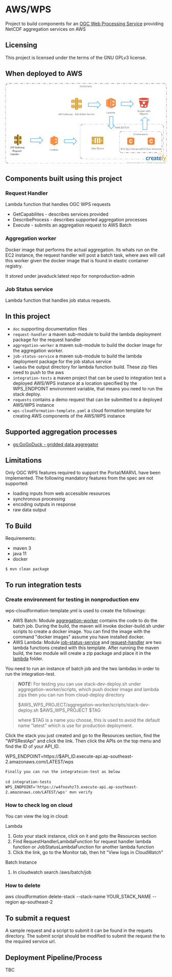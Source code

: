 # AWS/WPS

Project to build components for an [OGC Web Processing Service](http://www.opengeospatial.org/standards/wps) providing NetCDF aggregation services on AWS   

## Licensing
This project is licensed under the terms of the GNU GPLv3 license.

## When deployed to AWS

![Overview](doc/Overview.png)

## Components built using this project

### Request Handler

Lambda function that handles OGC WPS requests
  - GetCapabilites - describes services provided
  - DescribeProcess - describes supported aggregation processes
  - Execute - submits an aggregation request to AWS Batch

### Aggregation worker

Docker image that performs the actual aggregation.  Its whats run on the EC2 instance, the request handler will post a 
batch task, where aws will call this worker given the docker image that is found in elastic container registry.

It stored under javaduck:latest repo for nonproduction-admin

### Job Status service

Lambda function that handles job status requests.
 
## In this project

- ```doc``` supporting documentation files
- ```request-handler```  a maven sub-module to build the lambda deployment package for the request handler
- ```aggregation-worker``` a maven sub-module to build the docker image for the aggregation worker.
- ```job-status-service``` a maven sub-module to build the lambda deployment package for the job status service
- ```lambda``` the output directory for lambda function build. These zip files need to push to the aws
- ```integration-tests``` a maven project that can be used to integration test a deployed AWS/WPS instance at a 
location specified by the WPS_ENDPOINT environment variable, that means you need to run the stack deploy. 
- ```requests``` contains a demo request that can be submitted to a deployed AWS/WPS instance
- ```wps-cloudformation-template.yaml``` a cloud formation template for creating AWS components of the AWS/WPS instance


## Supported aggregation processes

 * [gs:GoGoDuck - gridded data aggregator](doc/GoGoDuck.md)
 
## Limitations

Only OGC WPS features required to support the Portal/MARVL have been implemented. 
The following mandatory features from the spec are not supported:

 - loading inputs from web accessible resources
 - synchronous processing
 - encoding outputs in response
 - raw data output
 
## To Build

Requirements:
 
  * maven 3
  * java 11
  * docker

```
$ mvn clean package
```

## To run integration tests

### Create environment for testing in nonproduction env
wps-cloudformation-template.yml is used to create the followings:
- AWS Batch: Module [aggregation-worker](aggregation-worker) contains the code to do the batch job. During the build,
  the maven will invoke docker-build.sh under scripts to create a docker image. You can find the image with the command 
  "docker images" assume you have installed docker.
- AWS Lambda: Module [job-status-service](job-status-service) and [request-handler](request-handler) are two lambda 
  functions created with this template. After running the maven build, the two module will create a zip package and
  place it in the [lambda](lambda) folder.

You need to run an instance of batch job and the two lambdas in order to run the integration-test.

> **_NOTE:_**  For testing you can use stack-dev-deploy.sh under aggregation-worker/scripts, which push docker image and lambda zips
> then you can run from cloud-deploy directory 
>
> $AWS_WPS_PROJECT/aggregation-worker/scripts/stack-dev-deploy.sh $AWS_WPS_PROJECT $TAG
> 
> where $TAG is a name you choose, this is used to avoid the default name "latest" which is use for production deployment. 

Click the stack you just created and go to the Resources section, find the "WPSRestApi" and click the link. Then
click the APIs on the top menu and find the ID of your API_ID.

WPS_ENDPOINT=https://$API_ID.execute-api.ap-southeast-2.amazonaws.com/LATEST/wps

```shell
Finally you can run the integrateion-test as below

cd integration-tests
WPS_ENDPOINT='https://w4fnovhz73.execute-api.ap-southeast-2.amazonaws.com/LATEST/wps' mvn verify
```

### How to check log on cloud
You can view the log in cloud:

Lambda
1. Goto your stack instance, click on it and goto the Resources section
2. Find RequestHandlerLambdaFunction for request handler lambda function or JobStatusLambdaFunction for another lambda
   function
3. Click the link, go to the Monitor tab, then hit "View logs in CloudWatch"

Batch Instance
1. In cloudwatch search /aws/batch/job

### How to delete
aws cloudformation delete-stack --stack-name YOUR_STACK_NAME --region ap-southeast-2

## To submit a request

A sample request and a script to submit it can be found in the requets directory.   The submit script should be modified
 to submit the request the to the required service url. 

    
## Deployment Pipeline/Process

TBC
